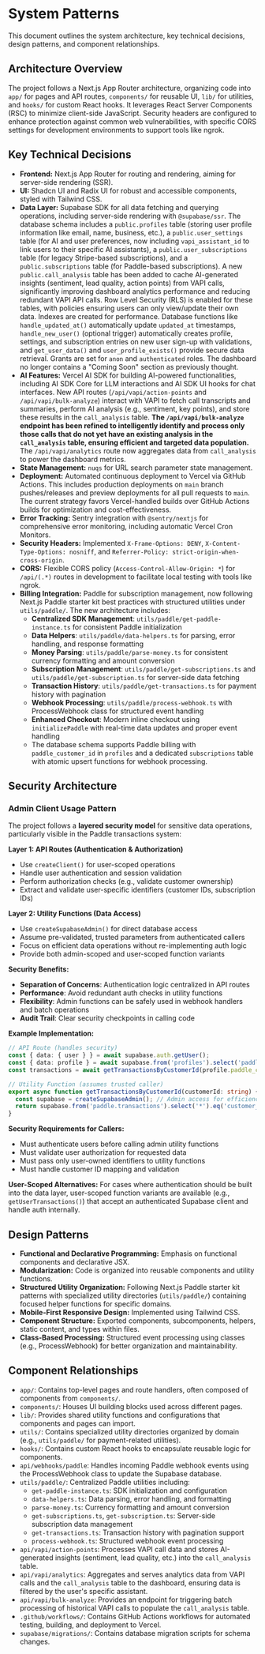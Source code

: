 # System Patterns

This document outlines the system architecture, key technical decisions, design patterns, and component relationships.

## Architecture Overview

The project follows a Next.js App Router architecture, organizing code into `app/` for pages and API routes, `components/` for reusable UI, `lib/` for utilities, and `hooks/` for custom React hooks. It leverages React Server Components (RSC) to minimize client-side JavaScript. Security headers are configured to enhance protection against common web vulnerabilities, with specific CORS settings for development environments to support tools like ngrok.

## Key Technical Decisions

- **Frontend:** Next.js App Router for routing and rendering, aiming for server-side rendering (SSR).
- **UI:** Shadcn UI and Radix UI for robust and accessible components, styled with Tailwind CSS.
- **Data Layer:** Supabase SDK for all data fetching and querying operations, including server-side rendering with `@supabase/ssr`. The database schema includes a `public.profiles` table (storing user profile information like email, name, business, etc.), a `public.user_settings` table (for AI and user preferences, now including `vapi_assistant_id` to link users to their specific AI assistants), a `public.user_subscriptions` table (for legacy Stripe-based subscriptions), and a `public.subscriptions` table (for Paddle-based subscriptions). A new `public.call_analysis` table has been added to cache AI-generated insights (sentiment, lead quality, action points) from VAPI calls, significantly improving dashboard analytics performance and reducing redundant VAPI API calls. Row Level Security (RLS) is enabled for these tables, with policies ensuring users can only view/update their own data. Indexes are created for performance. Database functions like `handle_updated_at()` automatically update `updated_at` timestamps, `handle_new_user()` (optional trigger) automatically creates profile, settings, and subscription entries on new user sign-up with validations, and `get_user_data()` and `user_profile_exists()` provide secure data retrieval. Grants are set for `anon` and `authenticated` roles. The dashboard no longer contains a "Coming Soon" section as previously thought.
- **AI Features:** Vercel AI SDK for building AI-powered functionalities, including AI SDK Core for LLM interactions and AI SDK UI hooks for chat interfaces. New API routes (`/api/vapi/action-points` and `/api/vapi/bulk-analyze`) interact with VAPI to fetch call transcripts and summaries, perform AI analysis (e.g., sentiment, key points), and store these results in the `call_analysis` table. **The `/api/vapi/bulk-analyze` endpoint has been refined to intelligently identify and process only those calls that do not yet have an existing analysis in the `call_analysis` table, ensuring efficient and targeted data population.** The `/api/vapi/analytics` route now aggregates data from `call_analysis` to power the dashboard metrics.
- **State Management:** `nuqs` for URL search parameter state management.
- **Deployment:** Automated continuous deployment to Vercel via GitHub Actions. This includes production deployments on `main` branch pushes/releases and preview deployments for all pull requests to `main`. The current strategy favors Vercel-handled builds over GitHub Actions builds for optimization and cost-effectiveness.
- **Error Tracking:** Sentry integration with `@sentry/nextjs` for comprehensive error monitoring, including automatic Vercel Cron Monitors.
- **Security Headers:** Implemented `X-Frame-Options: DENY`, `X-Content-Type-Options: nosniff`, and `Referrer-Policy: strict-origin-when-cross-origin`.
- **CORS:** Flexible CORS policy (`Access-Control-Allow-Origin: *`) for `/api/(.*)` routes in development to facilitate local testing with tools like ngrok.
- **Billing Integration:** Paddle for subscription management, now following Next.js Paddle starter kit best practices with structured utilities under `utils/paddle/`. The new architecture includes:
  - **Centralized SDK Management**: `utils/paddle/get-paddle-instance.ts` for consistent Paddle initialization
  - **Data Helpers**: `utils/paddle/data-helpers.ts` for parsing, error handling, and response formatting
  - **Money Parsing**: `utils/paddle/parse-money.ts` for consistent currency formatting and amount conversion
  - **Subscription Management**: `utils/paddle/get-subscriptions.ts` and `utils/paddle/get-subscription.ts` for server-side data fetching
  - **Transaction History**: `utils/paddle/get-transactions.ts` for payment history with pagination
  - **Webhook Processing**: `utils/paddle/process-webhook.ts` with ProcessWebhook class for structured event handling
  - **Enhanced Checkout**: Modern inline checkout using `initializePaddle` with real-time data updates and proper event handling
  - The database schema supports Paddle billing with `paddle_customer_id` in `profiles` and a dedicated `subscriptions` table with atomic upsert functions for webhook processing.

## Security Architecture

### Admin Client Usage Pattern

The project follows a **layered security model** for sensitive data operations, particularly visible in the Paddle transactions system:

**Layer 1: API Routes (Authentication & Authorization)**
- Use `createClient()` for user-scoped operations
- Handle user authentication and session validation
- Perform authorization checks (e.g., validate customer ownership)
- Extract and validate user-specific identifiers (customer IDs, subscription IDs)

**Layer 2: Utility Functions (Data Access)**
- Use `createSupabaseAdmin()` for direct database access
- Assume pre-validated, trusted parameters from authenticated callers
- Focus on efficient data operations without re-implementing auth logic
- Provide both admin-scoped and user-scoped function variants

**Security Benefits:**
- **Separation of Concerns**: Authentication logic centralized in API routes
- **Performance**: Avoid redundant auth checks in utility functions
- **Flexibility**: Admin functions can be safely used in webhook handlers and batch operations
- **Audit Trail**: Clear security checkpoints in calling code

**Example Implementation:**
```typescript
// API Route (handles security)
const { data: { user } } = await supabase.auth.getUser();
const { data: profile } = await supabase.from('profiles').select('paddle_customer_id').eq('id', user.id).single();
const transactions = await getTransactionsByCustomerId(profile.paddle_customer_id, options);

// Utility Function (assumes trusted caller)
export async function getTransactionsByCustomerId(customerId: string) {
  const supabase = createSupabaseAdmin(); // Admin access for efficiency
  return supabase.from('paddle.transactions').select('*').eq('customer_id', customerId);
}
```

**Security Requirements for Callers:**
- Must authenticate users before calling admin utility functions
- Must validate user authorization for requested data
- Must pass only user-owned identifiers to utility functions
- Must handle customer ID mapping and validation

**User-Scoped Alternatives:** For cases where authentication should be built into the data layer, user-scoped function variants are available (e.g., `getUserTransactions()`) that accept an authenticated Supabase client and handle auth internally.

## Design Patterns

- **Functional and Declarative Programming:** Emphasis on functional components and declarative JSX.
- **Modularization:** Code is organized into reusable components and utility functions.
- **Structured Utility Organization:** Following Next.js Paddle starter kit patterns with specialized utility directories (`utils/paddle/`) containing focused helper functions for specific domains.
- **Mobile-First Responsive Design:** Implemented using Tailwind CSS.
- **Component Structure:** Exported components, subcomponents, helpers, static content, and types within files.
- **Class-Based Processing:** Structured event processing using classes (e.g., ProcessWebhook) for better organization and maintainability.

## Component Relationships

- `app/`: Contains top-level pages and route handlers, often composed of components from `components/`.
- `components/`: Houses UI building blocks used across different pages.
- `lib/`: Provides shared utility functions and configurations that components and pages can import.
- `utils/`: Contains specialized utility directories organized by domain (e.g., `utils/paddle/` for payment-related utilities).
- `hooks/`: Contains custom React hooks to encapsulate reusable logic for components.
- `api/webhooks/paddle`: Handles incoming Paddle webhook events using the ProcessWebhook class to update the Supabase database.
- `utils/paddle/`: Centralized Paddle utilities including:
  - `get-paddle-instance.ts`: SDK initialization and configuration
  - `data-helpers.ts`: Data parsing, error handling, and formatting
  - `parse-money.ts`: Currency formatting and amount conversion
  - `get-subscriptions.ts`, `get-subscription.ts`: Server-side subscription data management
  - `get-transactions.ts`: Transaction history with pagination support
  - `process-webhook.ts`: Structured webhook event processing
- `api/vapi/action-points`: Processes VAPI call data and stores AI-generated insights (sentiment, lead quality, etc.) into the `call_analysis` table.
- `api/vapi/analytics`: Aggregates and serves analytics data from VAPI calls and the `call_analysis` table to the dashboard, ensuring data is filtered by the user's specific assistant.
- `api/vapi/bulk-analyze`: Provides an endpoint for triggering batch processing of historical VAPI calls to populate the `call_analysis` table.
- `.github/workflows/`: Contains GitHub Actions workflows for automated testing, building, and deployment to Vercel.
- `supabase/migrations/`: Contains database migration scripts for schema changes.
